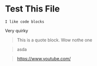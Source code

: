 # Test This File

 ```
I like code blocks
 ```

Very quirky

> This is a quote block. Wow
> nothe one

> asda

>https://www.youtube.com/